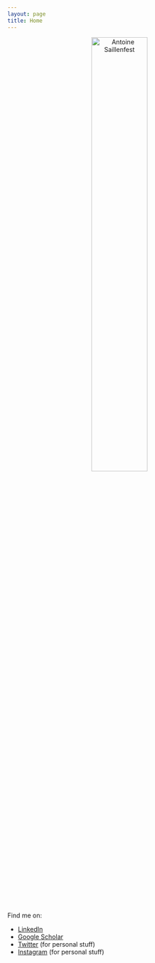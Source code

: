 ```yaml
---
layout: page
title: Home
---
```


<p align="center">
  <img src="{{ site.url }}/public/pictures/me/a_saillenfest.jpg" width="50%" alt="Antoine Saillenfest">
</p>

Find me on:

* [LinkedIn](https://www.linkedin.com/in/antoine-saillenfest-phd-513a0a40/)
* [Google Scholar](https://scholar.google.com/citations?user=iehCMKgAAAAJ&hl=en)
* [Twitter](https://twitter.com/toinesayan) (for personal stuff)
* [Instagram](https://www.instagram.com/toinesayan/) (for personal stuff)
